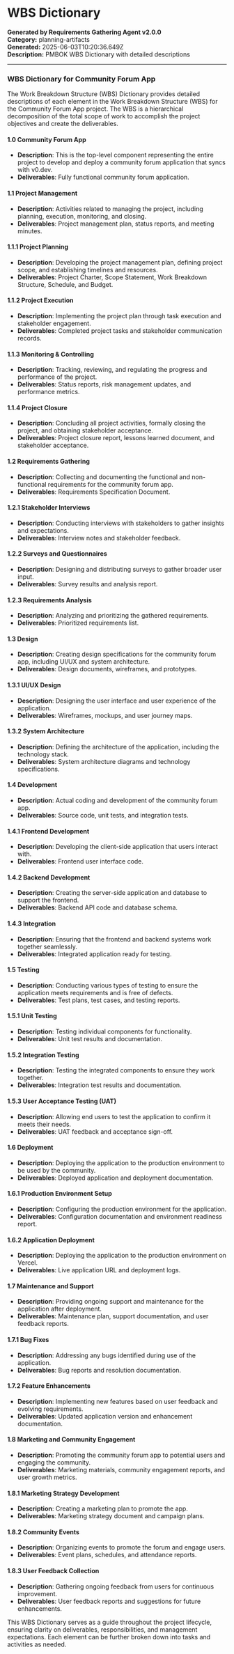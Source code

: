 # WBS Dictionary

**Generated by Requirements Gathering Agent v2.0.0**  
**Category:** planning-artifacts  
**Generated:** 2025-06-03T10:20:36.649Z  
**Description:** PMBOK WBS Dictionary with detailed descriptions

---

### WBS Dictionary for Community Forum App

The Work Breakdown Structure (WBS) Dictionary provides detailed descriptions of each element in the Work Breakdown Structure (WBS) for the Community Forum App project. The WBS is a hierarchical decomposition of the total scope of work to accomplish the project objectives and create the deliverables.

#### 1.0 Community Forum App
- **Description**: This is the top-level component representing the entire project to develop and deploy a community forum application that syncs with v0.dev.
- **Deliverables**: Fully functional community forum application.

#### 1.1 Project Management
- **Description**: Activities related to managing the project, including planning, execution, monitoring, and closing.
- **Deliverables**: Project management plan, status reports, and meeting minutes.
  
#### 1.1.1 Project Planning
- **Description**: Developing the project management plan, defining project scope, and establishing timelines and resources.
- **Deliverables**: Project Charter, Scope Statement, Work Breakdown Structure, Schedule, and Budget.

#### 1.1.2 Project Execution
- **Description**: Implementing the project plan through task execution and stakeholder engagement.
- **Deliverables**: Completed project tasks and stakeholder communication records.

#### 1.1.3 Monitoring & Controlling
- **Description**: Tracking, reviewing, and regulating the progress and performance of the project.
- **Deliverables**: Status reports, risk management updates, and performance metrics.

#### 1.1.4 Project Closure
- **Description**: Concluding all project activities, formally closing the project, and obtaining stakeholder acceptance.
- **Deliverables**: Project closure report, lessons learned document, and stakeholder acceptance.

#### 1.2 Requirements Gathering
- **Description**: Collecting and documenting the functional and non-functional requirements for the community forum app.
- **Deliverables**: Requirements Specification Document.

#### 1.2.1 Stakeholder Interviews
- **Description**: Conducting interviews with stakeholders to gather insights and expectations.
- **Deliverables**: Interview notes and stakeholder feedback.

#### 1.2.2 Surveys and Questionnaires
- **Description**: Designing and distributing surveys to gather broader user input.
- **Deliverables**: Survey results and analysis report.

#### 1.2.3 Requirements Analysis
- **Description**: Analyzing and prioritizing the gathered requirements.
- **Deliverables**: Prioritized requirements list.

#### 1.3 Design
- **Description**: Creating design specifications for the community forum app, including UI/UX and system architecture.
- **Deliverables**: Design documents, wireframes, and prototypes.

#### 1.3.1 UI/UX Design
- **Description**: Designing the user interface and user experience of the application.
- **Deliverables**: Wireframes, mockups, and user journey maps.

#### 1.3.2 System Architecture
- **Description**: Defining the architecture of the application, including the technology stack.
- **Deliverables**: System architecture diagrams and technology specifications.

#### 1.4 Development
- **Description**: Actual coding and development of the community forum app.
- **Deliverables**: Source code, unit tests, and integration tests.

#### 1.4.1 Frontend Development
- **Description**: Developing the client-side application that users interact with.
- **Deliverables**: Frontend user interface code.

#### 1.4.2 Backend Development
- **Description**: Creating the server-side application and database to support the frontend.
- **Deliverables**: Backend API code and database schema.

#### 1.4.3 Integration
- **Description**: Ensuring that the frontend and backend systems work together seamlessly.
- **Deliverables**: Integrated application ready for testing.

#### 1.5 Testing
- **Description**: Conducting various types of testing to ensure the application meets requirements and is free of defects.
- **Deliverables**: Test plans, test cases, and testing reports.

#### 1.5.1 Unit Testing
- **Description**: Testing individual components for functionality.
- **Deliverables**: Unit test results and documentation.

#### 1.5.2 Integration Testing
- **Description**: Testing the integrated components to ensure they work together.
- **Deliverables**: Integration test results and documentation.

#### 1.5.3 User Acceptance Testing (UAT)
- **Description**: Allowing end users to test the application to confirm it meets their needs.
- **Deliverables**: UAT feedback and acceptance sign-off.

#### 1.6 Deployment
- **Description**: Deploying the application to the production environment to be used by the community.
- **Deliverables**: Deployed application and deployment documentation.

#### 1.6.1 Production Environment Setup
- **Description**: Configuring the production environment for the application.
- **Deliverables**: Configuration documentation and environment readiness report.

#### 1.6.2 Application Deployment
- **Description**: Deploying the application to the production environment on Vercel.
- **Deliverables**: Live application URL and deployment logs.

#### 1.7 Maintenance and Support
- **Description**: Providing ongoing support and maintenance for the application after deployment.
- **Deliverables**: Maintenance plan, support documentation, and user feedback reports.

#### 1.7.1 Bug Fixes
- **Description**: Addressing any bugs identified during use of the application.
- **Deliverables**: Bug reports and resolution documentation.

#### 1.7.2 Feature Enhancements
- **Description**: Implementing new features based on user feedback and evolving requirements.
- **Deliverables**: Updated application version and enhancement documentation.

#### 1.8 Marketing and Community Engagement
- **Description**: Promoting the community forum app to potential users and engaging the community.
- **Deliverables**: Marketing materials, community engagement reports, and user growth metrics.

#### 1.8.1 Marketing Strategy Development
- **Description**: Creating a marketing plan to promote the app.
- **Deliverables**: Marketing strategy document and campaign plans.

#### 1.8.2 Community Events
- **Description**: Organizing events to promote the forum and engage users.
- **Deliverables**: Event plans, schedules, and attendance reports.

#### 1.8.3 User Feedback Collection
- **Description**: Gathering ongoing feedback from users for continuous improvement.
- **Deliverables**: User feedback reports and suggestions for future enhancements.

This WBS Dictionary serves as a guide throughout the project lifecycle, ensuring clarity on deliverables, responsibilities, and management expectations. Each element can be further broken down into tasks and activities as needed.